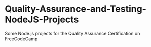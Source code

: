 # Quality-Assurance-and-Testing-NodeJS-Projects
Some Node.js projects for the Quality Assurance Certification on FreeCodeCamp

